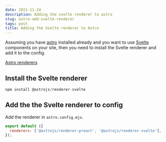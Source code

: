 ```yaml
---
date: 2021-11-24
description: Adding the svelte renderer to astro
slug: astro-add-svelte-renderer
tags: post
title: Adding the Svelte renderer to Astro
---
```


Assuming you have [astro](https://docs.astro.build/quick-start/) installed already and you want to use [Svelte](https://svelte.dev/) components on your site, then you need to install the Svelte renderer and add it to the config.

[Astro renderers](https://github.com/withastro/astro/tree/main/packages/renderers)

## Install the Svelte renderer

```javascript
npm install @astrojs/renderer-svelte
```

## Add the the Svelte renderer to config

Add the renderer in `astro.config.mjs`. 

```javascript
export default ({
  renderers: ['@astrojs/renderer-preact', '@astrojs/renderer-svelte'],
});
```

